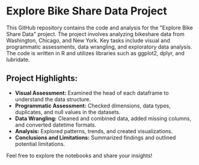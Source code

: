 # Explore Bike Share Data Project

This GitHub repository contains the code and analysis for the "Explore Bike Share Data" project. The project involves analyzing bikeshare data from Washington, Chicago, and New York. Key tasks include visual and programmatic assessments, data wrangling, and exploratory data analysis. The code is written in R and utilizes libraries such as ggplot2, dplyr, and lubridate.

## Project Highlights:
- **Visual Assessment:** Examined the head of each dataframe to understand the data structure.
- **Programmatic Assessment:** Checked dimensions, data types, duplicates, and null values in the datasets.
- **Data Wrangling:** Cleaned and combined data, added missing columns, and converted datetime formats.
- **Analysis:** Explored patterns, trends, and created visualizations.
- **Conclusions and Limitations:** Summarized findings and outlined potential limitations.

Feel free to explore the notebooks and share your insights!
